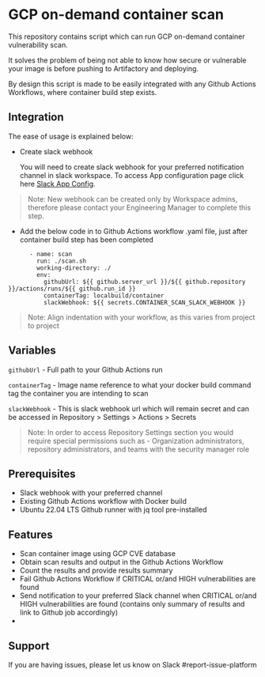 # GCP on-demand container scan

This repository contains script which can run GCP on-demand container vulnerability scan.

It solves the problem of being not able to know how secure or vulnerable your image is before pushing to Artifactory and deploying.

By design this script is made to be easily integrated with any Github Actions Workflows, where container build step exists.

## Integration
The ease of usage is explained below:

- Create slack webhook 
    
    You will need to create slack webhook for your preferred notification channel in slack workspace. To access App configuration page click here [Slack App Config].
> Note: New webhook can be created only by Workspace admins, therefore please contact your Engineering Manager to complete this step.
 
- Add the below code in to Github Actions workflow .yaml file, just after container build step has been completed

````
      - name: scan
        run: ./scan.sh
        working-directory: ./
        env:
          githubUrl: ${{ github.server_url }}/${{ github.repository }}/actions/runs/${{ github.run_id }}
          containerTag: localbuild/container
          slackWebhook: ${{ secrets.CONTAINER_SCAN_SLACK_WEBHOOK }}
````

> Note: Align indentation with your workflow, as this varies from project to project

## Variables
`githubUrl` - Full path to your Github Actions run

`containerTag` - Image name reference to what your docker build command tag the container you are intending to scan

`slackWebhook` - This is slack webhook url which will remain secret and can be accessed in Repository > Settings > Actions > Secrets 
> Note: In order to access Repository Settings section you would require special permissions such as - Organization administrators, repository administrators, and teams with the security manager role


## Prerequisites 
- Slack webhook with your preferred channel
- Existing Github Actions workflow with Docker build
- Ubuntu 22.04 LTS Github runner with jq tool pre-installed

## Features

- Scan container image using GCP CVE database
- Obtain scan results and output in the Github Actions Workflow
- Count the results and provide results summary
- Fail Github Actions Workflow if CRITICAL or/and HIGH vulnerabilities are found
- Send notification to your preferred Slack channel when CRITICAL or/and HIGH vulnerabilities are found (contains only summary of results and link to Github job accordingly)
- 
## Support

If you are having issues, please let us know on Slack #report-issue-platform


[Slack App Config]: <https://api.slack.com/apps/A03HZNNTMA4/incoming-webhooks>